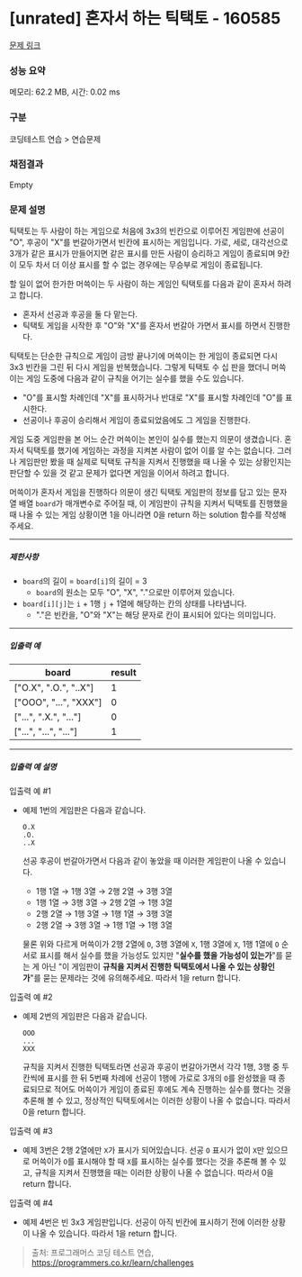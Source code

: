 # [unrated] 혼자서 하는 틱택토 - 160585 

[문제 링크](https://school.programmers.co.kr/learn/courses/30/lessons/160585) 

### 성능 요약

메모리: 62.2 MB, 시간: 0.02 ms

### 구분

코딩테스트 연습 > 연습문제

### 채점결과

Empty

### 문제 설명

<p>틱택토는 두 사람이 하는 게임으로 처음에 3x3의 빈칸으로 이루어진 게임판에 선공이 "O", 후공이 "X"를 번갈아가면서 빈칸에 표시하는 게임입니다. 가로, 세로, 대각선으로 3개가 같은 표시가 만들어지면 같은 표시를 만든 사람이 승리하고 게임이 종료되며 9칸이 모두 차서 더 이상 표시를 할 수 없는 경우에는 무승부로 게임이 종료됩니다.</p>

<p>할 일이 없어 한가한 머쓱이는 두 사람이 하는 게임인 틱택토를 다음과 같이 혼자서 하려고 합니다.</p>

<ul>
<li>혼자서 선공과 후공을 둘 다 맡는다.</li>
<li>틱택토 게임을 시작한 후 "O"와 "X"를 혼자서 번갈아 가면서 표시를 하면서 진행한다.</li>
</ul>

<p>틱택토는 단순한 규칙으로 게임이 금방 끝나기에 머쓱이는 한 게임이 종료되면 다시 3x3 빈칸을 그린 뒤 다시 게임을 반복했습니다. 그렇게 틱택토 수 십 판을 했더니 머쓱이는 게임 도중에 다음과 같이 규칙을 어기는 실수를 했을 수도 있습니다.</p>

<ul>
<li>"O"를 표시할 차례인데 "X"를 표시하거나 반대로 "X"를 표시할 차례인데 "O"를 표시한다.</li>
<li>선공이나 후공이 승리해서 게임이 종료되었음에도 그 게임을 진행한다.</li>
</ul>

<p>게임 도중 게임판을 본 어느 순간 머쓱이는 본인이 실수를 했는지 의문이 생겼습니다. 혼자서 틱택토를 했기에 게임하는 과정을 지켜본 사람이 없어 이를 알 수는 없습니다. 그러나 게임판만 봤을 때 실제로 틱택토 규칙을 지켜서 진행했을 때 나올 수 있는 상황인지는 판단할 수 있을 것 같고 문제가 없다면 게임을 이어서 하려고 합니다.</p>

<p>머쓱이가 혼자서 게임을 진행하다 의문이 생긴 틱택토 게임판의 정보를 담고 있는 문자열 배열 <code>board</code>가 매개변수로 주어질 때, 이 게임판이 규칙을 지켜서 틱택토를 진행했을 때 나올 수 있는 게임 상황이면 1을 아니라면 0을 return 하는 solution 함수를 작성해 주세요.</p>

<hr>

<h5>제한사항</h5>

<ul>
<li><code>board</code>의 길이 = <code>board[i]</code>의 길이 = 3

<ul>
<li><code>board</code>의 원소는 모두 "O", "X", "."으로만 이루어져 있습니다.</li>
</ul></li>
<li><code>board[i][j]</code>는 <code>i</code> + 1행 <code>j</code> + 1열에 해당하는 칸의 상태를 나타냅니다.

<ul>
<li>"."은 빈칸을, "O"와 "X"는 해당 문자로 칸이 표시되어 있다는 의미입니다.</li>
</ul></li>
</ul>

<hr>

<h5>입출력 예</h5>
<table class="table">
        <thead><tr>
<th>board</th>
<th>result</th>
</tr>
</thead>
        <tbody><tr>
<td>["O.X", ".O.", "..X"]</td>
<td>1</td>
</tr>
<tr>
<td>["OOO", "...", "XXX"]</td>
<td>0</td>
</tr>
<tr>
<td>["...", ".X.", "..."]</td>
<td>0</td>
</tr>
<tr>
<td>["...", "...", "..."]</td>
<td>1</td>
</tr>
</tbody>
      </table>
<hr>

<h5>입출력 예 설명</h5>

<p>입출력 예 #1</p>

<ul>
<li><p>예제 1번의 게임판은 다음과 같습니다.</p>
<div class="highlight"><pre class="codehilite"><code>O.X
.O.
..X
</code></pre></div>
<p>선공 후공이 번갈아가면서 다음과 같이 놓았을 때 이러한 게임판이 나올 수 있습니다.</p>

<ul>
<li>1행 1열 → 1행 3열 → 2행 2열 → 3행 3열</li>
<li>1행 1열 → 3행 3열 → 2행 2열 → 1행 3열</li>
<li>2행 2열 → 1행 3열 → 1행 1열 → 3행 3열</li>
<li>2행 2열 → 3행 3열 → 1행 1열 → 1행 3열</li>
</ul>

<p>물론 위와 다르게 머쓱이가 2행 2열에 <code>O</code>, 3행 3열에 <code>X</code>, 1행 3열에 <code>X</code>, 1행 1열에 <code>O</code> 순서로 표시를 해서 실수를 했을 가능성도 있지만 "<strong>실수를 했을 가능성이 있는가</strong>"를 묻는 게 아닌 "이 게임판이 <strong>규칙을 지켜서 진행한 틱택토에서 나올 수 있는 상황인가</strong>"를 묻는 문제라는 것에 유의해주세요. 따라서 1을 return 합니다.</p></li>
</ul>

<p>입출력 예 #2</p>

<ul>
<li><p>예제 2번의 게임판은 다음과 같습니다.</p>
<div class="highlight"><pre class="codehilite"><code>OOO
...
XXX
</code></pre></div>
<p>규칙을 지켜서 진행한 틱택토라면 선공과 후공이 번갈아가면서 각각 1행, 3행 중 두 칸씩에 표시를 한 뒤 5번째 차례에 선공이 1행에 가로로 3개의 <code>O</code>를 완성했을 때 종료되므로 적어도 머쓱이가 게임이 종료된 후에도 계속 진행하는 실수를 했다는 것을 추론해 볼 수 있고, 정상적인 틱택토에서는 이러한 상황이 나올 수 없습니다. 따라서 0을 return 합니다.</p></li>
</ul>

<p>입출력 예 #3</p>

<ul>
<li>예제 3번은 2행 2열에만 <code>X</code>가 표시가 되어있습니다. 선공 <code>O</code> 표시가 없이 <code>X</code>만 있으므로 머쓱이가 <code>O</code>를 표시해야 할 때 <code>X</code>를 표시하는 실수를 했다는 것을 추론해 볼 수 있고, 규칙을 지켜서 진행했을 때는 이러한 상황이 나올 수 없습니다. 따라서 0을 return 합니다.</li>
</ul>

<p>입출력 예 #4</p>

<ul>
<li>예제 4번은 빈 3x3 게임판입니다. 선공이 아직 빈칸에 표시하기 전에 이러한 상황이 나올 수 있습니다. 따라서 1을 return 합니다.</li>
</ul>


> 출처: 프로그래머스 코딩 테스트 연습, https://programmers.co.kr/learn/challenges